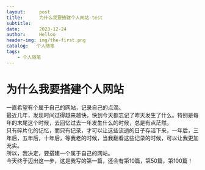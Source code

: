 ```yaml
---
layout:     post
title:      为什么我要搭建个人网站-test
subtitle:   
date:       2023-12-24
author:     Helloo
header-img: img/the-first.png
catalog:   个人随笔
tags:
    - 个人随笔
---
```

# 为什么我要搭建个人网站

一直希望有个属于自己的网站，记录自己的点滴。  
最近几年，发现时间过得越来越快，快到今天都忘记了昨天发生了什么。特别是每年的末尾这个时候，去回忆过去一年发生什么的时候，总是有点茫然。  
只有碎片化的记忆，而只有记录，才可以让这些流逝的日子存活下来，一年后，三年后，五年后，十年后，等我老的时候，当我翻看这些记录的时候，可以让我更加充实。  
所以，我决定，要搭建一个属于自己的网站。  
今天终于迈出这一步，这是我写的第一篇，还会有第10篇，第50篇，第100篇！    

